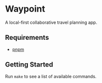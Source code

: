 # Waypoint

A local-first collaborative travel planning app.

## Requirements

- [pnpm](https://pnpm.io)

## Getting Started

Run `make` to see a list of available commands.
